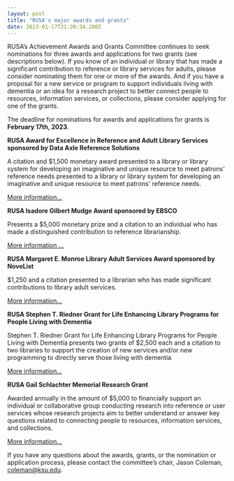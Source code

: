 ```yaml
---
layout: post
title: "RUSA's major awards and grants"
date: 2023-01-17T21:20:24.280Z
---
```

RUSA’s Achievement Awards and Grants Committee continues to seek nominations for three awards and applications for two grants (see descriptions below). If you know of an individual or library that has made a significant contribution to reference or library services for adults, please consider nominating them for one or more of the awards. And if you have a proposal for a new service or program to support individuals living with dementia or an idea for a research project to better connect people to resources, information services, or collections, please consider applying for one of the grants. 

The deadline for nominations for awards and applications for grants is **February 17th, 2023**.


**RUSA Award for Excellence in Reference and Adult Library Services sponsored by Data Axle Reference Solutions**

A citation and $1,500 monetary award presented to a library or library system for developing an imaginative and unique resource to meet patrons' reference needs presented to a library or library system for developing an imaginative and unique resource to meet patrons' reference needs.

[More information...](https://www.ala.org/rusa/rusa-award-excellence-reference-and-adult-library-services)


**RUSA Isadore Gilbert Mudge Award sponsored by EBSCO**

Presents a $5,000 monetary prize and a citation to an individual who has made a distinguished contribution to reference librarianship.

[More information ...](https://www.ala.org/rusa/rusa-isadore-gilbert-mudge-award)


**RUSA Margaret E. Monroe Library Adult Services Award sponsored by NoveList**

$1,250 and a citation presented to a librarian who has made significant contributions to library adult services.

[More information...](https://www.ala.org/rusa/rusa-margaret-e-monroe-library-adult-services-award)


**RUSA Stephen T. Riedner Grant for Life Enhancing Library Programs for People Living with Dementia**

Stephen T. Riedner Grant for Life Enhancing Library Programs for People Living with Dementia presents two grants of $2,500 each and a citation to two libraries to support the creation of new services and/or new programming to directly serve those living with dementia

[More information…](https://www.ala.org/rusa/stephen-t-riedner-grant-life-enhancing-library-programs-people-living-dementia)


**RUSA Gail Schlachter Memorial Research Grant**

Awarded annually in the amount of $5,000 to financially support an individual or collaborative group conducting research into reference or user services whose research projects aim to better understand or answer key questions related to connecting people to resources, information services, and collections.

[More information…](https://www.ala.org/rusa/rusa-gail-schlachter-memorial-research-grant)


If you have any questions about the awards, grants, or the nomination or application process, please contact the committee’s chair, Jason Coleman, [coleman@ksu.edu](coleman@ksu.edu).